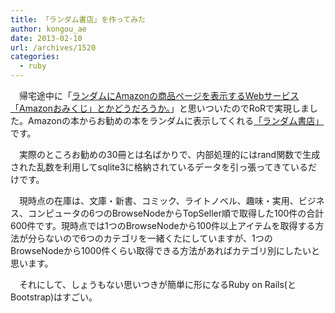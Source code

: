 ```yaml
---
title: 「ランダム書店」を作ってみた
author: kongou_ae
date: 2013-02-10
url: /archives/1520
categories:
  - ruby
---
```

　帰宅途中に「<a href="https://twitter.com/kongou_ae/status/299891452148871168" title="Twitter" target="_blank">ランダムにAmazonの商品ページを表示するWebサービス「Amazonおみくじ」とかどうだろうか。</a>」と思いついたのでRoRで実現しました。Amazonの本からお勧めの本をランダムに表示してくれる<a href="http://random-book.aimless.jp/" title="ランダム書店" target="_blank">「ランダム書店」</a>です。

　実際のところお勧めの30冊とは名ばかりで、内部処理的にはrand関数で生成された乱数を利用してsqlite3に格納されているデータを引っ張ってきているだけです。

　現時点の在庫は、文庫・新書、コミック、ライトノベル、趣味・実用、ビジネス、コンピュータの6つのBrowseNodeからTopSeller順で取得した100件の合計600件です。現時点では1つのBrowseNodeから100件以上アイテムを取得する方法が分らないので6つのカテゴリを一緒くたにしていますが、1つのBrowseNodeから1000件くらい取得できる方法があればカテゴリ別にしたいと思います。

　それにして、しょうもない思いつきが簡単に形になるRuby on Rails(とBootstrap)はすごい。